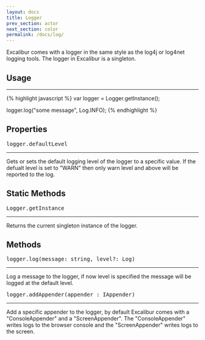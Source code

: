 ```yaml
---
layout: docs
title: Logger
prev_section: actor
next_section: color
permalink: /docs/log/
---
```


Excalibur comes with a logger in the same style as the log4j or log4net logging
tools. The logger in Excalibur is a singleton.

## Usage
--------
{% highlight javascript %}
var logger = Logger.getInstance();

logger.log("some message", Log.INFO);
{% endhighlight %}


## Properties
<pre>logger.defaultLevel</pre>
-------------

Gets or sets the default logging level of the logger to a specific value. If 
the defualt level is set to "WARN" then only warn level and above will be 
reported to the log.

## Static Methods
<pre>Logger.getInstance</pre>
-------------

Returns the current singleton instance of the logger.

## Methods
<pre>logger.log(message: string, level?: Log)</pre>
-------------

Log a message to the logger, if now level is specified the message will be 
logged at the default level.

<pre>logger.addAppender(appender : IAppender)</pre>
------------

Add a specific appender to the logger, by default Excalibur comes with a 
"ConsoleAppender" and a "ScreenAppender". The "ConsoleAppender" writes logs
to the browser console and the "ScreenAppender" writes logs to the screen.